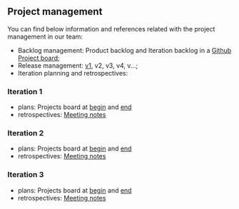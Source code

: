 ## Project management
 
 
You can find below information and references related with the project management in our team: 

* Backlog management: Product backlog and Iteration backlog in a [Github Project board](https://github.com/LEIC-ES-2021-22/2LEIC11T5/projects/2);
* Release management: [v1](https://github.com/LEIC-ES-2021-22/2LEIC11T5/releases/tag/v1), v2, v3, v4, v...;
* Iteration planning and retrospectives:

### Iteration 1 
  * plans: Projects board at [begin](https://github.com/LEIC-ES-2021-22/2LEIC11T5/blob/development/images/Iteration2_begin.png) and [end](https://github.com/LEIC-ES-2021-22/2LEIC11T5/blob/development/images/Iteration2_begin.png) 
  * retrospectives: [Meeting notes](RetrospectiveMeeting.md)
	

### Iteration 2
  * plans: Projects board at [begin](https://github.com/LEIC-ES-2021-22/2LEIC11T5/blob/development/images/iteration_before_iter2.png) and [end](https://github.com/LEIC-ES-2021-22/2LEIC11T5/blob/development/images/iteration2_end.png) 
  * retrospectives: [Meeting notes](RetrospectiveMeeting_iter2.md)

### Iteration 3
  * plans: Projects board at [begin]() and [end]() 
  * retrospectives: [Meeting notes]()
